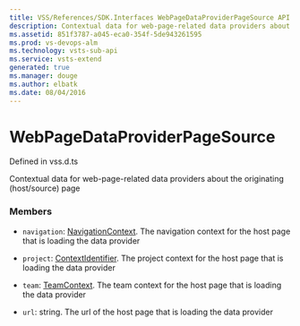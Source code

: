 ```yaml
---
title: VSS/References/SDK.Interfaces WebPageDataProviderPageSource API | Extensions for Visual Studio Team Services
description: Contextual data for web-page-related data providers about the originating (host/source) page
ms.assetid: 851f3787-a045-eca0-354f-5de943261595
ms.prod: vs-devops-alm
ms.technology: vsts-sub-api
ms.service: vsts-extend
generated: true
ms.manager: douge
ms.author: elbatk
ms.date: 08/04/2016
---
```


# WebPageDataProviderPageSource

Defined in vss.d.ts


Contextual data for web-page-related data providers about the originating (host/source) page 

### Members

* `navigation`: [NavigationContext](../../../VSS/References/SDK_Interfaces/NavigationContext.md). The navigation context for the host page that is loading the data provider

* `project`: [ContextIdentifier](../../../VSS/References/SDK_Interfaces/ContextIdentifier.md). The project context for the host page that is loading the data provider

* `team`: [TeamContext](../../../VSS/References/SDK_Interfaces/TeamContext.md). The team context for the host page that is loading the data provider

* `url`: string. The url of the host page that is loading the data provider

